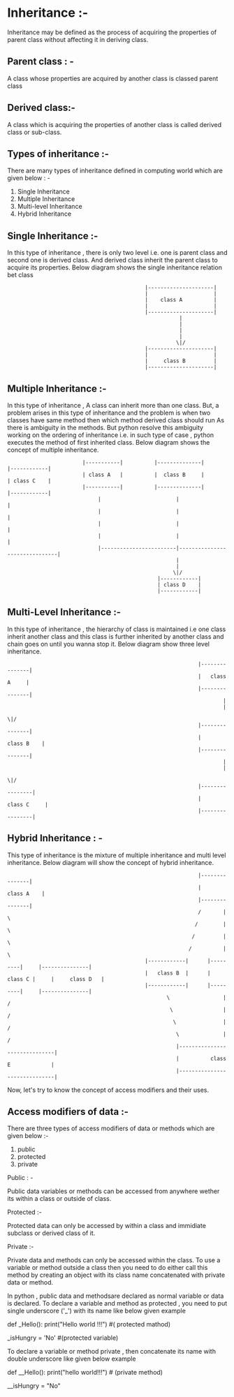 # Inheritance :-
Inheritance may be defined as the process of acquiring the properties of parent class without affecting it in deriving class.

## Parent class : -

A class whose properties are acquired by another class is classed parent class

## Derived class:-
A class which is acquiring the properties of another class is called derived class or sub-class.

## Types of inheritance :- 

There are many types of inheritance defined in computing world which are given below : -
1) Single Inheritance
2) Multiple Inheritance
3) Multi-level Inheritance
4) Hybrid Inheritance

## Single Inheritance :-

In this type of inheritance , there is only two level i.e. one is parent class and second one is derived class. And derived class inherit the parent class to acquire its properties. Below diagram shows the single inheritance relation bet class

                                                |---------------------|
                                                |                     |
                                                |    class A          |
                                                |                     |
                                                |---------------------|
                                                           |
                                                           |
                                                           |
                                                           |
                                                          \|/
                                                |---------------------|
                                                |                     |
                                                |     class B         |
                                                |---------------------|
## Multiple Inheritance :-

In this type of inheritance , A class can inherit more than one class. But, a problem arises in this type of inheritance and the problem is when two classes have same method then which method derived class should run As there is ambiguity in the methods. But python resolve this ambiguity working on the ordering of inheritance i.e. in such type of case , python executes the method of first inherited class. Below diagram shows the concept of multiple inheritance.

                            |-----------|          |--------------|                |------------|
                            | class A   |          |  class B     |                | class C    |
                            |-----------|          |--------------|                |------------|
                                 |                        |                               |
                                 |                        |                               |
                                 |                        |                               |
                                 |                        |                               |
                                 |------------------------|-------------------------------|
                                                          |
                                                          |
                                                         \|/
                                                    |------------|
                                                    | class D    |
                                                    |------------|


## Multi-Level Inheritance :-

In this type of inheritance , the hierarchy of class is maintained i.e one class inherit another class and this class is further inherited by another class and chain goes on until you wanna stop it. Below diagram show three level inheritance.

                                                                 |---------------|
                                                                 |   class A     |
                                                                 |---------------|
                                                                         |
                                                                         |
                                                                        \|/
                                                                 |---------------|
                                                                 |    class B    |
                                                                 |---------------|
                                                                         |
                                                                         |
                                                                        \|/
                                                                 |----------------|
                                                                 |    class C     |
                                                                 |----------------|


## Hybrid Inheritance : - 

This type of inheritance is the mixture of multiple inheritance and multi level inheritance. Below diagram will show the concept of hybrid inheritance.


                                                                 |---------------|
                                                                 |    class A    |
                                                                 |---------------|
                                                                 /       |        \
                                                                /        |         \
                                                               /         |          \
                                                              /          |           \
                                                |------------|      |---------|     |---------------|
                                                |   class B  |      | class C |     |     class D   |
                                                |------------|      |---------|     |---------------|
                                                       \                 |                  /
                                                        \                |                 /
                                                         \               |                /
                                                          \              |               /
                                                          |------------------------------|
                                                          |          class E             |
                                                          |------------------------------|
<!-- 
In this inheritance , we face diamond problem which states that class B , C and D all have inherited class A . So, all three have properties of class A . ANd when class E inherit class B, C, D then from which class it should inherit the property of class A. -->


Now, let's try to know the concept of access modifiers and their uses.

## Access modifiers of data :-

There are three types of access modifiers of data or methods which are given below :-

1) public
2) protected
3) private

Public : - 

Public data variables or methods can be accessed from anywhere wether its within a class or outside of class.

Protected :- 

Protected data can only be accessed by within a class and immidiate subclass or derived class of it.

Private :-

Private data and methods can only be accessed within the class. To use a variable or method outside a class then you need to do either call this method by creating an object with its class name concatenated with private data or method.


In python , public data and methodsare declared as normal variable or data is declared. 
To declare a variable and method as protected , you need to put single underscore ('_') with its name like below given example 

def _Hello():
     print("Hello world !!!")                          #( protected mathod)


_isHungry = 'No'                                       #(protected variable)


To declare a variable or method private , then concatenate its name with double underscore like given below example

def __Hello():
     print("hello world!!!")                          # (private method)


__isHungry = "No"


